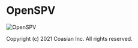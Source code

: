 # OpenSPV

![OpenSPV](https://github.com/openspv/openspv/blob/master/openspv-logo.png)

Copyright (c) 2021 Coasian Inc. All rights reserved.
